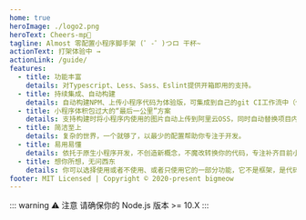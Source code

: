 ```yaml
---
home: true
heroImage: ./logo2.png
heroText: Cheers-mp🍻
tagline: Almost 零配置小程序脚手架 (゜-゜)つロ 干杯~
actionText: 打架体验中 →
actionLink: /guide/
features:
  - title: 功能丰富
    details: 对Typescript、Less、Sass、Eslint提供开箱即用的支持。
  - title: 持续集成、自动构建
    details: 自动构建NPM、上传小程序代码为体验版，可集成到自己的git CI工作流中（例如GitLab CI）,用过的都说"cheers~"
  - title: 小程序体积包过大的“最后一公里”方案
    details: 支持构建时将小程序内使用的图片自动上传到阿里云OSS，同时自动替换项目内图片引用
  - title: 简洁至上
    details: 复杂的世界，一个就够了，以最少的配置帮助你专注于开发。
  - title: 易用易懂
    details: 依托于原生小程序开发，不创造新概念，不魔改转换你的代码，专注补齐目前小程序开发支持不够的短板
  - title: 想你所想，无问西东
    details: 你可以选择使用或者不使用、或者只使用它的一部分功能，它不是框架，是代码的搬运工
footer: MIT Licensed | Copyright © 2020-present bigmeow
---
```


::: warning ⚠️ 注意
请确保你的 Node.js 版本 >= 10.X
:::
